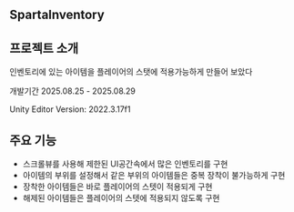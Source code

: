 ## SpartaInventory
## 프로젝트 소개
인벤토리에 있는 아이템을 플레이어의 스탯에 적용가능하게 만들어 보았다

개발기간 2025.08.25 - 2025.08.29

Unity Editor Version: 2022.3.17f1
## 주요 기능
+ 스크롤뷰를 사용해 제한된 UI공간속에서 많은 인벤토리를 구현
+ 아이템의 부위를 설정해서 같은 부위의 아이템들은 중복 장착이 불가능하게 구현
+ 장착한 아이템들은 바로 플레이어의 스텟이 적용되게 구현
+ 해제된 아이템들은 플레이어의 스텟에 적용되지 않도록 구현
